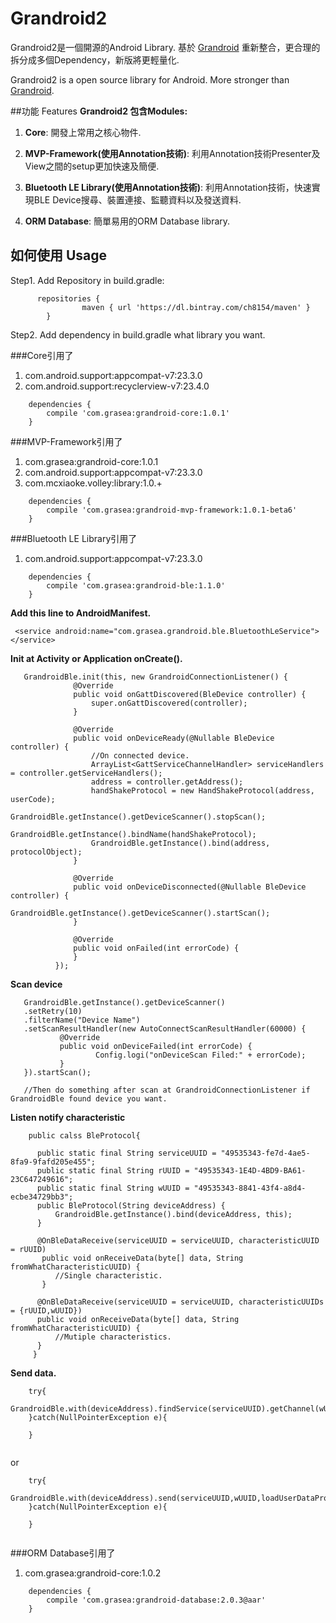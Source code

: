 # Grandroid2

Grandroid2是一個開源的Android Library. 基於 [Grandroid](https://github.com/Grasea/Grandroid) 重新整合，更合理的拆分成多個Dependency，新版將更輕量化.

Grandroid2 is a open source library for Android. More stronger than [Grandroid](https://github.com/Grasea/Grandroid).

##功能 Features
**Grandroid2 包含Modules:**

 1. **Core**: 開發上常用之核心物件.

 2. **MVP-Framework(使用Annotation技術)**: 利用Annotation技術Presenter及View之間的setup更加快速及簡便.

 3. **Bluetooth LE Library(使用Annotation技術)**: 利用Annotation技術，快速實現BLE Device搜尋、裝置連接、監聽資料以及發送資料.

 4. **ORM Database**: 簡單易用的ORM Database library.

## 如何使用 Usage
Step1. Add Repository in build.gradle:

```
      repositories {
    	        maven { url 'https://dl.bintray.com/ch8154/maven' }
        }
```

Step2. Add dependency in build.gradle what library you want.


###Core引用了
1. com.android.support:appcompat-v7:23.3.0
2. com.android.support:recyclerview-v7:23.4.0

```
    dependencies {
	    compile 'com.grasea:grandroid-core:1.0.1'
    }
```
###MVP-Framework引用了
1. com.grasea:grandroid-core:1.0.1
2. com.android.support:appcompat-v7:23.3.0
3. com.mcxiaoke.volley:library:1.0.+

```
    dependencies {
	    compile 'com.grasea:grandroid-mvp-framework:1.0.1-beta6'
    }
```
###Bluetooth LE Library引用了
1. com.android.support:appcompat-v7:23.3.0

```
    dependencies {
	    compile 'com.grasea:grandroid-ble:1.1.0'
    }
```
**Add this line to AndroidManifest.**
```
 <service android:name="com.grasea.grandroid.ble.BluetoothLeService"></service>
```
**Init at Activity or Application onCreate().**
```
   GrandroidBle.init(this, new GrandroidConnectionListener() {
              @Override
              public void onGattDiscovered(BleDevice controller) {
                  super.onGattDiscovered(controller);
              }
  
              @Override
              public void onDeviceReady(@Nullable BleDevice controller) {
                  //On connected device.
                  ArrayList<GattServiceChannelHandler> serviceHandlers = controller.getServiceHandlers();
                  address = controller.getAddress();
                  handShakeProtocol = new HandShakeProtocol(address, userCode);
                  GrandroidBle.getInstance().getDeviceScanner().stopScan();
                  GrandroidBle.getInstance().bindName(handShakeProtocol);
                  GrandroidBle.getInstance().bind(address, protocolObject);
              }
  
              @Override
              public void onDeviceDisconnected(@Nullable BleDevice controller) {
                  GrandroidBle.getInstance().getDeviceScanner().startScan();
              }
  
              @Override
              public void onFailed(int errorCode) {
              }
          });
```


**Scan device**
```
   GrandroidBle.getInstance().getDeviceScanner()
   .setRetry(10)
   .filterName("Device Name")
   .setScanResultHandler(new AutoConnectScanResultHandler(60000) {
           @Override
           public void onDeviceFailed(int errorCode) {
                   Config.logi("onDeviceScan Filed:" + errorCode);
           }
   }).startScan();
   
   //Then do something after scan at GrandroidConnectionListener if GrandroidBle found device you want.
```
**Listen notify characteristic**
```
    public calss BleProtocol{

      public static final String serviceUUID = "49535343-fe7d-4ae5-8fa9-9fafd205e455";
      public static final String rUUID = "49535343-1E4D-4BD9-BA61-23C647249616";
      public static final String wUUID = "49535343-8841-43f4-a8d4-ecbe34729bb3";
      public BleProtocol(String deviceAddress) {
          GrandroidBle.getInstance().bind(deviceAddress, this);
      }

      @OnBleDataReceive(serviceUUID = serviceUUID, characteristicUUID = rUUID)
       public void onReceiveData(byte[] data, String fromWhatCharacteristicUUID) {
          //Single characteristic.
       }
    
      @OnBleDataReceive(serviceUUID = serviceUUID, characteristicUUIDs = {rUUID,wUUID})
      public void onReceiveData(byte[] data, String fromWhatCharacteristicUUID) {
          //Mutiple characteristics.
      }
     }
```
**Send data.**
```
    try{
        GrandroidBle.with(deviceAddress).findService(serviceUUID).getChannel(wUUID).send(loadUserDataProtocol);
    }catch(NullPointerException e){
    
    }
    
```
or
```
    try{
        GrandroidBle.with(deviceAddress).send(serviceUUID,wUUID,loadUserDataProtocol);
    }catch(NullPointerException e){
    
    }
    
```
###ORM Database引用了
1. com.grasea:grandroid-core:1.0.2

```
    dependencies {
	    compile 'com.grasea:grandroid-database:2.0.3@aar'
    }
```

